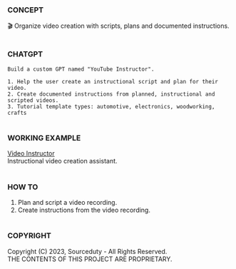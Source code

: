 ### CONCEPT

🎬 Organize video creation with scripts, plans and documented instructions.

#
### CHATGPT

```
Build a custom GPT named "YouTube Instructor".

1. Help the user create an instructional script and plan for their video.
2. Create documented instructions from planned, instructional and scripted videos.
3. Tutorial template types: automotive, electronics, woodworking, crafts
```

#
### WORKING EXAMPLE

[Video Instructor](https://chat.openai.com/g/g-8uZmUQjZN-video-instructor)
<br>
Instructional video creation assistant.

#
### HOW TO

1. Plan and script a video recording. 
2. Create instructions from the video recording.

#
### COPYRIGHT

Copyright (C) 2023, Sourceduty - All Rights Reserved.
<br>
THE CONTENTS OF THIS PROJECT ARE PROPRIETARY.
